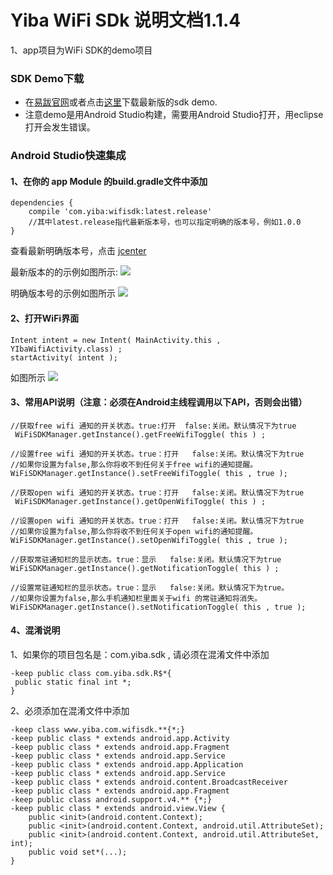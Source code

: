 # Yiba WiFi SDk 说明文档1.1.4
 1、app项目为WiFi SDK的demo项目
 
 ### SDK Demo下载

  - 在[易跋官网](http://global.18wifibank.com/)或者点击[这里](http://global.18wifibank.com/)下载最新版的sdk demo.
  - 注意demo是用Android Studio构建，需要用Android Studio打开，用eclipse打开会发生错误。

 ### Android Studio快速集成
 
 #### 1、在你的 app Module 的build.gradle文件中添加
 ```
 dependencies {
     compile 'com.yiba:wifisdk:latest.release'
     //其中latest.release指代最新版本号，也可以指定明确的版本号，例如1.0.0
 }
 ```
 查看最新明确版本号，点击 [jcenter](http://jcenter.bintray.com/com/yiba/wifisdk/)
 
 最新版本的的示例如图所示:
 ![](http://i2.buimg.com/567571/69c62f08ef69e2a9.png)
 
 明确版本号的示例如图所示
 ![](http://i2.buimg.com/567571/0abc4b2047ec2952.png)
 
 #### 2、打开WiFi界面
 ```
 Intent intent = new Intent( MainActivity.this , YIbaWifiActivity.class) ;
 startActivity( intent );
 ```
 如图所示
 ![](http://i2.buimg.com/567571/976f52477c954722.png)
 
 
 #### 3、常用API说明（注意：必须在Android主线程调用以下API，否则会出错）
 ```
 //获取free wifi 通知的开关状态。true:打开  false:关闭。默认情况下为true
  WiFiSDKManager.getInstance().getFreeWifiToggle( this ) ;
 
 //设置free wifi 通知的开关状态。true：打开   false:关闭。默认情况下为true
 //如果你设置为false,那么你将收不到任何关于free wifi的通知提醒。
 WiFiSDKManager.getInstance().setFreeWifiToggle( this , true );
 
 //获取open wifi 通知的开关状态。true：打开   false:关闭。默认情况下为true
  WiFiSDKManager.getInstance().getOpenWifiToggle( this ) ;
 
 //设置open wifi 通知的开关状态。true：打开   false:关闭。默认情况下为true
 //如果你设置为false,那么你将收不到任何关于open wifi的通知提醒。
 WiFiSDKManager.getInstance().setOpenWifiToggle( this , true );
 
 //获取常驻通知栏的显示状态。true：显示   false:关闭。默认情况下为true
 WiFiSDKManager.getInstance().getNotificationToggle( this ) ;
 
 //设置常驻通知栏的显示状态。true：显示   false:关闭。默认情况下为true。
 //如果你设置为false,那么手机通知栏里面关于wifi 的常驻通知将消失。
 WiFiSDKManager.getInstance().setNotificationToggle( this , true );
 ```
 
 #### 4、混淆说明
 1、如果你的项目包名是：com.yiba.sdk , 请必须在混淆文件中添加
 ```
 -keep public class com.yiba.sdk.R$*{
  public static final int *;
 }
 ```
 2、必须添加在混淆文件中添加
 ```
 -keep class www.yiba.com.wifisdk.**{*;}
 -keep public class * extends android.app.Activity
 -keep public class * extends android.app.Fragment
 -keep public class * extends android.app.Service
 -keep public class * extends android.app.Application
 -keep public class * extends android.app.Service
 -keep public class * extends android.content.BroadcastReceiver
 -keep public class * extends android.app.Fragment
 -keep public class android.support.v4.** {*;}
 -keep public class * extends android.view.View {
     public <init>(android.content.Context);
     public <init>(android.content.Context, android.util.AttributeSet);
     public <init>(android.content.Context, android.util.AttributeSet, int);
     public void set*(...);
 }
 ```
